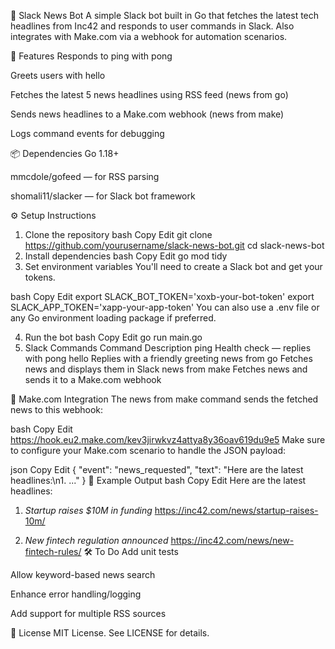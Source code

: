📰 Slack News Bot
A simple Slack bot built in Go that fetches the latest tech headlines from Inc42 and responds to user commands in Slack. Also integrates with Make.com via a webhook for automation scenarios.

🚀 Features
Responds to ping with pong

Greets users with hello

Fetches the latest 5 news headlines using RSS feed (news from go)

Sends news headlines to a Make.com webhook (news from make)

Logs command events for debugging

📦 Dependencies
Go 1.18+

mmcdole/gofeed — for RSS parsing

shomali11/slacker — for Slack bot framework

⚙️ Setup Instructions
1. Clone the repository
bash
Copy
Edit
git clone https://github.com/yourusername/slack-news-bot.git
cd slack-news-bot
2. Install dependencies
bash
Copy
Edit
go mod tidy
3. Set environment variables
You'll need to create a Slack bot and get your tokens.

bash
Copy
Edit
export SLACK_BOT_TOKEN='xoxb-your-bot-token'
export SLACK_APP_TOKEN='xapp-your-app-token'
You can also use a .env file or any Go environment loading package if preferred.

4. Run the bot
bash
Copy
Edit
go run main.go
5. Slack Commands
Command	Description
ping	Health check — replies with pong
hello	Replies with a friendly greeting
news from go	Fetches news and displays them in Slack
news from make	Fetches news and sends it to a Make.com webhook

🔗 Make.com Integration
The news from make command sends the fetched news to this webhook:

bash
Copy
Edit
https://hook.eu2.make.com/kev3jirwkvz4attya8y36oav619du9e5
Make sure to configure your Make.com scenario to handle the JSON payload:

json
Copy
Edit
{
  "event": "news_requested",
  "text": "Here are the latest headlines:\n1. ..."
}
🧪 Example Output
bash
Copy
Edit
Here are the latest headlines:
1. *Startup raises $10M in funding*
https://inc42.com/news/startup-raises-10m/

2. *New fintech regulation announced*
https://inc42.com/news/new-fintech-rules/
🛠 To Do
Add unit tests

Allow keyword-based news search

Enhance error handling/logging

Add support for multiple RSS sources

📄 License
MIT License. See LICENSE for details.
